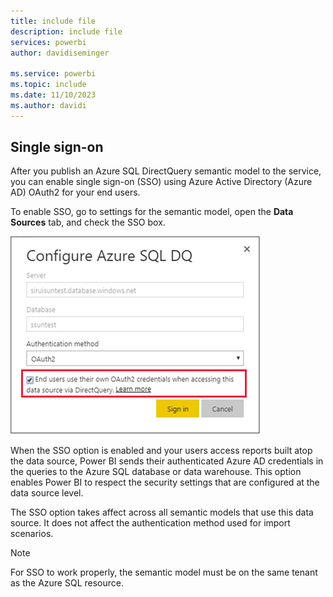```yaml
---
title: include file
description: include file
services: powerbi
author: davidiseminger
 
ms.service: powerbi
ms.topic: include
ms.date: 11/10/2023
ms.author: davidi
---
```


## Single sign-on

After you publish an Azure SQL DirectQuery semantic model to the service, you can enable single sign-on (SSO) using Azure Active Directory (Azure AD) OAuth2 for your end users.

To enable SSO, go to settings for the semantic model, open the **Data Sources** tab, and check the SSO box.

![Configure Azure SQL DQ dialog box](media/direct-query-sso/sso-dialog.png)

When the SSO option is enabled and your users access reports built atop the data source, Power BI sends their authenticated Azure AD credentials in the queries to the Azure SQL database or data warehouse. This option enables Power BI to respect the security settings that are configured at the data source level.

The SSO option takes affect across all semantic models that use this data source. It does not affect the authentication method used for import scenarios.

> [!NOTE]
> For SSO to work properly, the semantic model must be on the same tenant as the Azure SQL resource.

